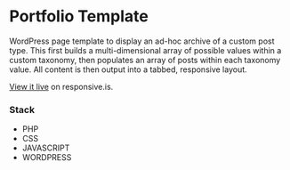 Portfolio Template
============

WordPress page template to display an ad-hoc archive of a custom post type. This first builds a multi-dimensional array of possible values within a custom taxonomy, then populates an array of posts within each taxonomy value. All content is then output into a tabbed, responsive layout.  

[View it live](http://responsive.is/rerainc.com/rerainc.com/portfolio) on responsive.is.

### Stack
* PHP
* CSS
* JAVASCRIPT
* WORDPRESS
